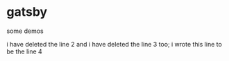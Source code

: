 # gatsby
some demos

i have deleted the line 2
and i have deleted the line 3 too;
i wrote this line to be the line 4


